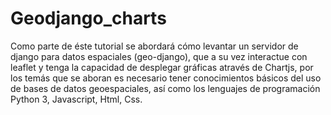 # Geodjango_charts
Como parte de éste tutorial se abordará cómo levantar un servidor de django para datos espaciales (geo-django), que a su vez interactue con leaflet y tenga la capacidad de desplegar gráficas através de Chartjs, por los temás que se aboran es necesario tener conocimientos básicos del uso de bases de datos geoespaciales, así como los lenguajes de programación Python 3, Javascript, Html, Css. 
